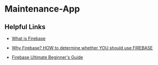 # Maintenance-App


## Helpful Links
- [What is Firebase](https://www.youtube.com/watch?v=-pyo67HWuOI)

- [Why Firebase? HOW to determine whether YOU should use FIREBASE](https://www.youtube.com/watch?v=urdyRxsuBxQ)

- [Firebase Ultimate Beginner's Guide](https://www.youtube.com/watch?v=9kRgVxULbag&t=1098s)
